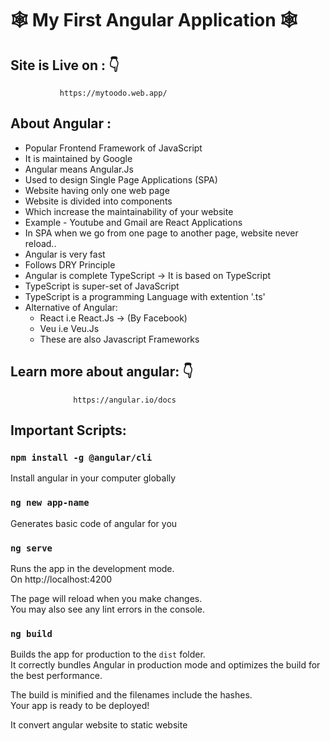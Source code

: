  # 🕸️  My First Angular Application 🕸️

## Site is Live on : 👇
               https://mytoodo.web.app/
               
## About Angular :
  
  - Popular Frontend Framework of JavaScript
  - It is maintained by Google
  - Angular means Angular.Js
  - Used to design Single Page Applications (SPA)
  - Website having only one web page
  - Website is divided into components
  - Which increase the maintainability of your website
  - Example - Youtube and Gmail are React Applications
  - In SPA when we go from one page to another page, website never reload..
  - Angular is very fast 
  - Follows DRY Principle
  - Angular is complete TypeScript -> It is based on TypeScript
  - TypeScript is super-set of JavaScript
  - TypeScript is a programming Language with extention '.ts' 
  - Alternative of Angular:
       - React  i.e  React.Js -> (By Facebook)
       - Veu  i.e  Veu.Js
       - These are also Javascript Frameworks
  
   
## Learn more about angular:  👇
                  https://angular.io/docs
               
               
## Important Scripts:

### `npm install -g @angular/cli `
Install angular in your computer globally

### `ng new app-name`
Generates basic code of angular for you

### `ng serve`

Runs the app in the development mode.\
On http://localhost:4200

The page will reload when you make changes.\
You may also see any lint errors in the console.


### `ng build `

Builds the app for production to the `dist` folder.\
It correctly bundles Angular in production mode and optimizes the build for the best performance.

The build is minified and the filenames include the hashes.\
Your app is ready to be deployed!

It convert angular website to static website



